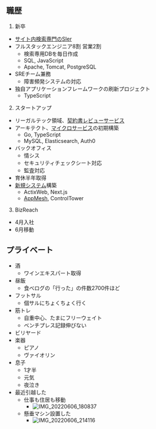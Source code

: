 ## 職歴

1. 新卒

- [サイト内検索専門のSIer](https://www.forcia.com/technology/#spook)
- フルスタックエンジニア8割 営業2割
  - 検索専用DBを毎日作成
  - SQL, JavaScript
  - Apache, Tomcat, PostgreSQL
- SREチーム兼務
  - 障害頻発システムの対応
- 独自アプリケーションフレームワークの刷新プロジェクト
  - TypeScript

2. スタートアップ

- リーガルテック領域、[契約書レビューサービス](https://ai-con-pro.com/function/)
- アーキテクト、[マイクロサービス](https://github.com/ROhta/auth0day/blob/master/slide.md#%E3%81%95%E3%81%82%E8%AA%8D%E8%A8%BC%E3%81%A0)の初期構築
  - Go, TypeScript
  - MySQL, Elasticsearch, Auth0
- バックオフィス
  - 情シス
  - セキュリティチェックシート対応
  - 監査対応
- 育休半年取得
- [新規システム](https://rohta.github.io/managed_explanation/57)構築
  - ActixWeb, Next.js
  - [AppMesh](https://rohta.github.io/managed_explanation/33), ControlTower

3. BizReach

- 4月入社
- 6月移動

## プライベート

- 酒
  - ワインエキスパート取得
- 昼飯
  - 食べログの「行った」の件数2700件ほど
- フットサル
  - 個サルにちょくちょく行く
- 筋トレ
  - 自重中心、たまにフリーウェイト
  - ベンチプレス記録伸びない
- ビリヤード
- 楽器
  - ピアノ
  - ヴァイオリン 
- 息子
  - 1才半
  - 元気
  - 夜泣き
- 最近引越した
  - 仕事も住居も移動
    - ![IMG_20220606_180837](https://user-images.githubusercontent.com/13445921/172164759-39788916-8ae1-4a25-87ff-c9d73e8915c6.jpg)
  - 懸垂マシン設置した
    - ![IMG_20220606_214116](https://user-images.githubusercontent.com/13445921/172164923-a0f940c4-2f1a-4630-9056-bc9f15b76d0e.jpg)

